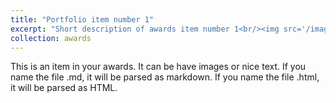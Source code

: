 ```yaml
---
title: "Portfolio item number 1"
excerpt: "Short description of awards item number 1<br/><img src='/images/500x300.png'>"
collection: awards
---
```


This is an item in your awards. It can be have images or nice text. If you name the file .md, it will be parsed as markdown. If you name the file .html, it will be parsed as HTML. 
